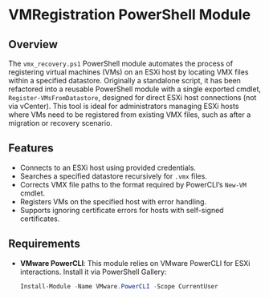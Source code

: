 # VMRegistration PowerShell Module

## Overview

The `vmx_recovery.ps1` PowerShell module automates the process of registering virtual machines (VMs) on an ESXi host by locating VMX files within a specified datastore. Originally a standalone script, it has been refactored into a reusable PowerShell module with a single exported cmdlet, `Register-VMsFromDatastore`, designed for direct ESXi host connections (not via vCenter). This tool is ideal for administrators managing ESXi hosts where VMs need to be registered from existing VMX files, such as after a migration or recovery scenario.

## Features

- Connects to an ESXi host using provided credentials.
- Searches a specified datastore recursively for `.vmx` files.
- Corrects VMX file paths to the format required by PowerCLI’s `New-VM` cmdlet.
- Registers VMs on the specified host with error handling.
- Supports ignoring certificate errors for hosts with self-signed certificates.

## Requirements

- **VMware PowerCLI**: This module relies on VMware PowerCLI for ESXi interactions. Install it via PowerShell Gallery:
  ```powershell
  Install-Module -Name VMware.PowerCLI -Scope CurrentUser